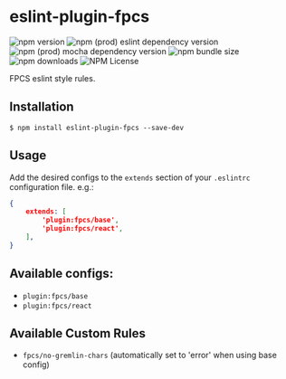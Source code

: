 # eslint-plugin-fpcs

![npm version](https://img.shields.io/npm/v/eslint-plugin-fpcs) ![npm (prod) eslint dependency version](https://img.shields.io/npm/dependency-version/eslint-plugin-fpcs/eslint) ![npm (prod) mocha dependency version](https://img.shields.io/npm/dependency-version/eslint-plugin-fpcs/mocha) ![npm bundle size](https://img.shields.io/bundlephobia/min/eslint-plugin-fpcs) ![npm downloads](https://img.shields.io/npm/dt/eslint-plugin-fpcs) ![NPM License](https://img.shields.io/npm/l/eslint-plugin-fpcs)

FPCS eslint style rules.

## Installation

```
$ npm install eslint-plugin-fpcs --save-dev
```

## Usage

Add the desired configs to the `extends` section of your `.eslintrc` configuration file. e.g.:

```json
{
    extends: [
        'plugin:fpcs/base',
        'plugin:fpcs/react',
    ],
}
```

## Available configs:

* `plugin:fpcs/base`
* `plugin:fpcs/react`

## Available Custom Rules

* `fpcs/no-gremlin-chars` (automatically set to 'error' when using base config)
